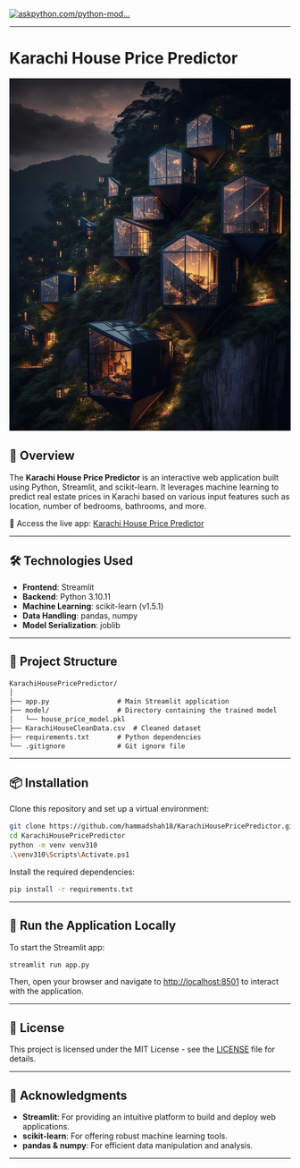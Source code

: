 [![askpython.com/python-mod...](https://images.openai.com/thumbnails/url/pUc3B3icu1mSUVJSUGylr5-al1xUWVCSmqJbkpRnoJdeXJJYkpmsl5yfq5-Zm5ieWmxfaAuUsXL0S7F0Tw7JLqmM8IwszqgoiwjN9SzMToqPSPUJzijLcM7ID8wJNsk3qMgJKAl1T8n0tSxKT0zxLkt29HYNN_ELDVQrBgBi-itI)](https://www.askpython.com/python-modules/machine-learning-model-streamlit-house-price-prediction-gui?utm_source=chatgpt.com)



---

# Karachi House Price Predictor

![Karachi House Price Predictor](https://github.com/hammadshah18/KarachiHousePricePredictor/raw/main/bg.jpg)

## 📌 Overview

The **Karachi House Price Predictor** is an interactive web application built using Python, Streamlit, and scikit-learn. It leverages machine learning to predict real estate prices in Karachi based on various input features such as location, number of bedrooms, bathrooms, and more.

🔗 Access the live app: [Karachi House Price Predictor](https://karachihousepricepredictor-5suw5z6fhsc5ibwtdxgj4q.streamlit.app/)

---

## 🛠️ Technologies Used

* **Frontend**: Streamlit
* **Backend**: Python 3.10.11
* **Machine Learning**: scikit-learn (v1.5.1)
* **Data Handling**: pandas, numpy
* **Model Serialization**: joblib

---

## 📁 Project Structure

```
KarachiHousePricePredictor/
│
├── app.py                 # Main Streamlit application
├── model/                 # Directory containing the trained model
│   └── house_price_model.pkl
├── KarachiHouseCleanData.csv  # Cleaned dataset
├── requirements.txt       # Python dependencies
└── .gitignore             # Git ignore file
```

---

## 📦 Installation

Clone this repository and set up a virtual environment:

```bash
git clone https://github.com/hammadshah18/KarachiHousePricePredictor.git
cd KarachiHousePricePredictor
python -m venv venv310
.\venv310\Scripts\Activate.ps1
```

Install the required dependencies:

```bash
pip install -r requirements.txt
```

---

## 🚀 Run the Application Locally

To start the Streamlit app:

```bash
streamlit run app.py
```

Then, open your browser and navigate to [http://localhost:8501](http://localhost:8501) to interact with the application.

---

## 📄 License

This project is licensed under the MIT License - see the [LICENSE](LICENSE) file for details.

---

## 📢 Acknowledgments

* **Streamlit**: For providing an intuitive platform to build and deploy web applications.
* **scikit-learn**: For offering robust machine learning tools.
* **pandas & numpy**: For efficient data manipulation and analysis.

---


